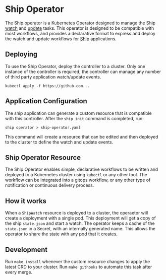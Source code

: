 # Ship Operator

The Ship operator is a Kubernetes Operator designed to manage the Ship [watch](...) and [update](...) tasks. This operator is designed to be compatible with most workflows, and provides a declarative format to express and deploy the watch and update workflows for [Ship](https://github.com/replicatedhq/ship) applications.

## Deploying
To use the Ship Operator, deploy the controller to a cluster. Only one instance of the controller is required; the controller can manage any number of third party application watch/update events.

```shell
kubectl apply -f https://github.com...
```

## Application Configuration
The ship application can generate a custom resource that is compatible with this controller. After the `ship init` command is completed, run:

```shell
ship operator > ship-operator.yaml
```

This command will create a resource that can be edited and then deployed to the cluster to define the watch and update events.

## Ship Operator Resource
The Ship Operator enables simple, declarative workflows to be written and deployed to a Kubernetes cluster using `kubectl` or any other tool. The workflow can be integrated into a gitops workflow, or any other type of notification or continuous delivery process.

## How it works
When a `ShipWatch` resource is deployed to a cluster, the operaetor will create a deployment with a single pod. This deployment will get a copy of the ship `state.json` and start a watch. The operator keeps a cache of the `state.json` in a Secret, with an internally generated name. This allows the operator to share the state with any pod that it creates.

## Development
Run `make install` whenever the custom resource changes to apply the latest CRD to your cluster. Run `make githooks` to automate this task after every merge.
